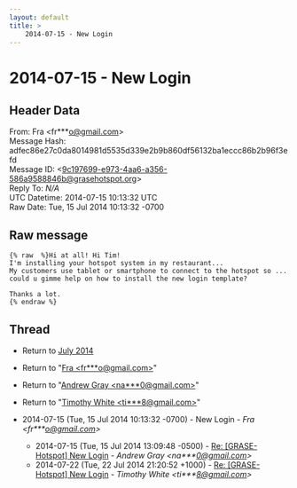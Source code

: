 ```yaml
---
layout: default
title: >
    2014-07-15 - New Login
---
```


# 2014-07-15 - New Login

## Header Data

From: Fra \<fr***o@gmail.com\><br>
Message Hash: adfec86e27c0da8014981d5535d339e2b9b860df56132ba1eccc86b2b96f3efd<br>
Message ID: \<9c197699-e973-4aa6-a356-586a9588846b@grasehotspot.org\><br>
Reply To: _N/A_<br>
UTC Datetime: 2014-07-15 10:13:32 UTC<br>
Raw Date: Tue, 15 Jul 2014 10:13:32 -0700<br>

## Raw message

```
{% raw  %}Hi at all! Hi Tim!
I'm installing your hotspot system in my restaurant... 
My customers use tablet or smartphone to connect to the hotspot so ... 
could u gimme help on how to install the new login template?

Thanks a lot.
{% endraw %}
```

## Thread

+ Return to [July 2014](/archive/2014/07)

+ Return to "[Fra <fr***o<span>@</span>gmail.com>](/authors/fr___o_at_gmail_com)"
+ Return to "[Andrew Gray <na***0<span>@</span>gmail.com>](/authors/na___0_at_gmail_com)"
+ Return to "[Timothy White <ti***8<span>@</span>gmail.com>](/authors/ti___8_at_gmail_com)"

+ 2014-07-15 (Tue, 15 Jul 2014 10:13:32 -0700) - New Login - _Fra \<fr***o@gmail.com\>_
  + 2014-07-15 (Tue, 15 Jul 2014 13:09:48 -0500) - [Re: [GRASE-Hotspot] New Login](/archive/2014/07/6efaf5dd51b0579688d8974d97333881346d875d044049b28651a9c84abcd3c8) - _Andrew Gray \<na***0@gmail.com\>_
  + 2014-07-22 (Tue, 22 Jul 2014 21:20:52 +1000) - [Re: [GRASE-Hotspot] New Login](/archive/2014/07/2e3aae33060136cd0eb1fd5f1204d34fb5ca853c92fbcc2ffb3d757101b52dbf) - _Timothy White \<ti***8@gmail.com\>_

